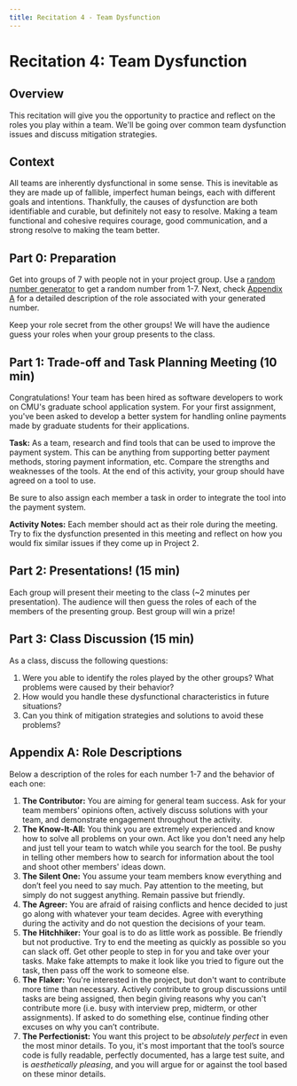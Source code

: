 ```yaml
---
title: Recitation 4 - Team Dysfunction
---
```

 
# Recitation 4: Team Dysfunction
 
## Overview

This recitation will give you the opportunity to practice and reflect on the roles you play within a team. We'll be going over common team dysfunction issues and discuss mitigation strategies.
 
## Context

All teams are inherently dysfunctional in some sense. This is inevitable as they are made up of fallible, imperfect human beings, each with different goals and intentions. Thankfully, the causes of dysfunction are both identifiable and curable, but definitely not easy to resolve. Making a team functional and cohesive requires courage, good communication, and a strong resolve to making the team better.
 
## Part 0: Preparation

Get into groups of 7 with people not in your project group. Use a [random number generator](https://numbergenerator.org/randomnumbergenerator/1-7) to get a random number from 1-7. Next, check [Appendix A](#appendix-a-role-descriptions) for a detailed description of the role associated with your generated number.
 
Keep your role secret from the other groups! We will have the audience guess your roles when your group presents to the class. 
 
## Part 1: Trade-off and Task Planning Meeting (10 min)

Congratulations! Your team has been hired as software developers to work on CMU's graduate school application system. For your first assignment, you've been asked to develop a better system for handling online payments made by graduate students for their applications.

**Task:** As a team, research and find tools that can be used to improve the payment system. This can be anything from supporting better payment methods, storing payment information, etc. Compare the strengths and weaknesses of the tools. At the end of this activity, your group should have agreed on a tool to use. 

Be sure to also assign each member a task in order to integrate the tool into the payment system.

**Activity Notes:** Each member should act as their role during the meeting. Try to fix the dysfunction presented in this meeting and reflect on how you would fix similar issues if they come up in Project 2.

## Part 2: Presentations! (15 min)

Each group will present their meeting to the class (~2 minutes per presentation). The audience will then guess the roles of each of the members of the presenting group. Best group will win a prize!

## Part 3: Class Discussion (15 min)

As a class, discuss the following questions: 
1. Were you able to identify the roles played by the other groups? What problems were caused by their behavior? 
2. How would you handle these dysfunctional characteristics in future situations?
3. Can you think of mitigation strategies and solutions to avoid these problems?

## Appendix A: Role Descriptions

Below a description of the roles for each number 1-7 and the behavior of each one:
1. **The Contributor:** You are aiming for general team success. Ask for your team members' opinions often, actively discuss solutions with your team, and demonstrate engagement throughout the activity.
2. **The Know-It-All:** You think you are extremely experienced and know how to solve all problems on your own. Act like you don't need any help and just tell your team to watch while you search for the tool. Be pushy in telling other members how to search for information about the tool and shoot other members' ideas down.
3. **The Silent One:** You assume your team members know everything and don’t feel you need to say much. Pay attention to the meeting, but simply do not suggest anything. Remain passive but friendly.
4. **The Agreer:** You are afraid of raising conflicts and hence decided to just go along with whatever your team decides. Agree with everything during the activity and do not question the decisions of your team.
5. **The Hitchhiker:** Your goal is to do as little work as possible. Be friendly but not productive. Try to end the meeting as quickly as possible so you can slack off. Get other people to step in for you and take over your tasks. Make fake attempts to make it look like you tried to figure out the task, then pass off the work to someone else.
6. **The Flaker:** You're interested in the project, but don't want to contribute more time than necessary. Actively contribute to group discussions until tasks are being assigned, then begin giving reasons why you can't contribute more (i.e. busy with interview prep, midterm, or other assignments). If asked to do something else, continue finding other excuses on why you can’t contribute.
7. **The Perfectionist:** You want this project to be *absolutely perfect* in even the most minor details. To you, it's most important that the tool’s source code is fully readable, perfectly documented, has a large test suite, and is *aesthetically pleasing*, and you will argue for or against the tool based on these minor details.
